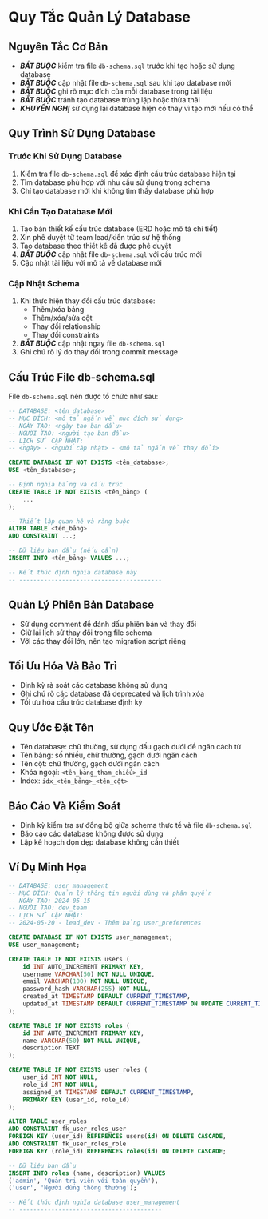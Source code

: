 # Quy Tắc Quản Lý Database

## Nguyên Tắc Cơ Bản

- **_BẮT BUỘC_** kiểm tra file `db-schema.sql` trước khi tạo hoặc sử dụng database
- **_BẮT BUỘC_** cập nhật file `db-schema.sql` sau khi tạo database mới
- **_BẮT BUỘC_** ghi rõ mục đích của mỗi database trong tài liệu
- **_BẮT BUỘC_** tránh tạo database trùng lặp hoặc thừa thãi
- **_KHUYẾN NGHỊ_** sử dụng lại database hiện có thay vì tạo mới nếu có thể

## Quy Trình Sử Dụng Database

### Trước Khi Sử Dụng Database

1. Kiểm tra file `db-schema.sql` để xác định cấu trúc database hiện tại
2. Tìm database phù hợp với nhu cầu sử dụng trong schema
3. Chỉ tạo database mới khi không tìm thấy database phù hợp

### Khi Cần Tạo Database Mới

1. Tạo bản thiết kế cấu trúc database (ERD hoặc mô tả chi tiết)
2. Xin phê duyệt từ team lead/kiến trúc sư hệ thống
3. Tạo database theo thiết kế đã được phê duyệt
4. **_BẮT BUỘC_** cập nhật file `db-schema.sql` với cấu trúc mới
5. Cập nhật tài liệu với mô tả về database mới

### Cập Nhật Schema

1. Khi thực hiện thay đổi cấu trúc database:
   - Thêm/xóa bảng
   - Thêm/xóa/sửa cột
   - Thay đổi relationship
   - Thay đổi constraints
2. **_BẮT BUỘC_** cập nhật ngay file `db-schema.sql`
3. Ghi chú rõ lý do thay đổi trong commit message

## Cấu Trúc File db-schema.sql

File `db-schema.sql` nên được tổ chức như sau:

```sql
-- DATABASE: <tên_database>
-- MỤC ĐÍCH: <mô tả ngắn về mục đích sử dụng>
-- NGÀY TẠO: <ngày tạo ban đầu>
-- NGƯỜI TẠO: <người tạo ban đầu>
-- LỊCH SỬ CẬP NHẬT:
-- <ngày> - <người cập nhật> - <mô tả ngắn về thay đổi>

CREATE DATABASE IF NOT EXISTS <tên_database>;
USE <tên_database>;

-- Định nghĩa bảng và cấu trúc
CREATE TABLE IF NOT EXISTS <tên_bảng> (
    ...
);

-- Thiết lập quan hệ và ràng buộc
ALTER TABLE <tên_bảng>
ADD CONSTRAINT ...;

-- Dữ liệu ban đầu (nếu cần)
INSERT INTO <tên_bảng> VALUES ...;

-- Kết thúc định nghĩa database này
-- ----------------------------------------
```

## Quản Lý Phiên Bản Database

- Sử dụng comment để đánh dấu phiên bản và thay đổi
- Giữ lại lịch sử thay đổi trong file schema
- Với các thay đổi lớn, nên tạo migration script riêng

## Tối Ưu Hóa Và Bảo Trì

- Định kỳ rà soát các database không sử dụng
- Ghi chú rõ các database đã deprecated và lịch trình xóa
- Tối ưu hóa cấu trúc database định kỳ

## Quy Ước Đặt Tên

- Tên database: chữ thường, sử dụng dấu gạch dưới để ngăn cách từ
- Tên bảng: số nhiều, chữ thường, gạch dưới ngăn cách
- Tên cột: chữ thường, gạch dưới ngăn cách
- Khóa ngoại: `<tên_bảng_tham_chiếu>_id`
- Index: `idx_<tên_bảng>_<tên_cột>`

## Báo Cáo Và Kiểm Soát

- Định kỳ kiểm tra sự đồng bộ giữa schema thực tế và file `db-schema.sql`
- Báo cáo các database không được sử dụng
- Lập kế hoạch dọn dẹp database không cần thiết

## Ví Dụ Minh Họa

```sql
-- DATABASE: user_management
-- MỤC ĐÍCH: Quản lý thông tin người dùng và phân quyền
-- NGÀY TẠO: 2024-05-15
-- NGƯỜI TẠO: dev_team
-- LỊCH SỬ CẬP NHẬT:
-- 2024-05-20 - lead_dev - Thêm bảng user_preferences

CREATE DATABASE IF NOT EXISTS user_management;
USE user_management;

CREATE TABLE IF NOT EXISTS users (
    id INT AUTO_INCREMENT PRIMARY KEY,
    username VARCHAR(50) NOT NULL UNIQUE,
    email VARCHAR(100) NOT NULL UNIQUE,
    password_hash VARCHAR(255) NOT NULL,
    created_at TIMESTAMP DEFAULT CURRENT_TIMESTAMP,
    updated_at TIMESTAMP DEFAULT CURRENT_TIMESTAMP ON UPDATE CURRENT_TIMESTAMP
);

CREATE TABLE IF NOT EXISTS roles (
    id INT AUTO_INCREMENT PRIMARY KEY,
    name VARCHAR(50) NOT NULL UNIQUE,
    description TEXT
);

CREATE TABLE IF NOT EXISTS user_roles (
    user_id INT NOT NULL,
    role_id INT NOT NULL,
    assigned_at TIMESTAMP DEFAULT CURRENT_TIMESTAMP,
    PRIMARY KEY (user_id, role_id)
);

ALTER TABLE user_roles
ADD CONSTRAINT fk_user_roles_user
FOREIGN KEY (user_id) REFERENCES users(id) ON DELETE CASCADE,
ADD CONSTRAINT fk_user_roles_role
FOREIGN KEY (role_id) REFERENCES roles(id) ON DELETE CASCADE;

-- Dữ liệu ban đầu
INSERT INTO roles (name, description) VALUES
('admin', 'Quản trị viên với toàn quyền'),
('user', 'Người dùng thông thường');

-- Kết thúc định nghĩa database user_management
-- ----------------------------------------
```
